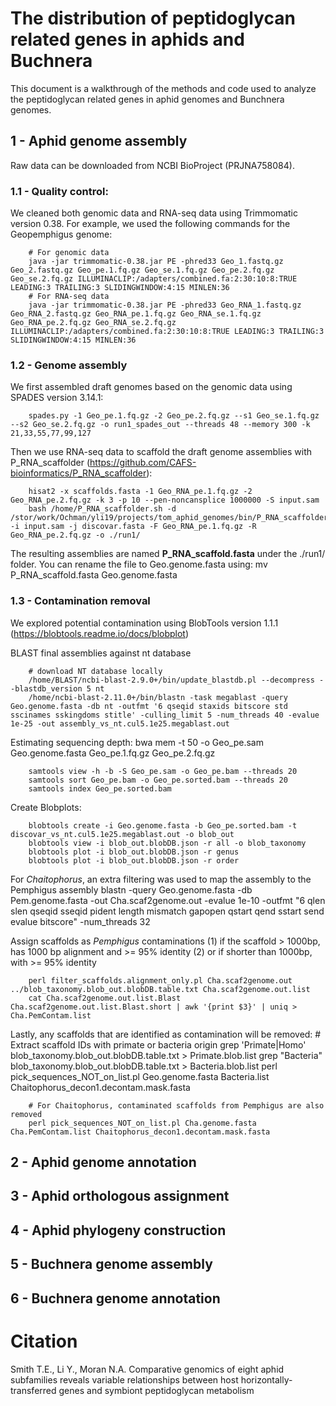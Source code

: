 # The distribution of peptidoglycan related genes in aphids and Buchnera 

This document is a walkthrough of the methods and code used to analyze the peptidoglycan related genes in aphid genomes and Bunchnera genomes.

## 1 - Aphid genome assembly

Raw data can be downloaded from NCBI BioProject (PRJNA758084). 

### 1.1 - Quality control: 

We cleaned both genomic data and RNA-seq data using Trimmomatic version 0.38. For example, we used the following commands for the Geopemphigus genome: 

        # For genomic data
        java -jar trimmomatic-0.38.jar PE -phred33 Geo_1.fastq.gz Geo_2.fastq.gz Geo_pe.1.fq.gz Geo_se.1.fq.gz Geo_pe.2.fq.gz Geo_se.2.fq.gz ILLUMINACLIP:/adapters/combined.fa:2:30:10:8:TRUE LEADING:3 TRAILING:3 SLIDINGWINDOW:4:15 MINLEN:36
        # For RNA-seq data
        java -jar trimmomatic-0.38.jar PE -phred33 Geo_RNA_1.fastq.gz Geo_RNA_2.fastq.gz Geo_RNA_pe.1.fq.gz Geo_RNA_se.1.fq.gz Geo_RNA_pe.2.fq.gz Geo_RNA_se.2.fq.gz ILLUMINACLIP:/adapters/combined.fa:2:30:10:8:TRUE LEADING:3 TRAILING:3 SLIDINGWINDOW:4:15 MINLEN:36
  

### 1.2 - Genome assembly

We first assembled draft genomes based on the genomic data using SPADES version 3.14.1: 

        spades.py -1 Geo_pe.1.fq.gz -2 Geo_pe.2.fq.gz --s1 Geo_se.1.fq.gz --s2 Geo_se.2.fq.gz -o run1_spades_out --threads 48 --memory 300 -k 21,33,55,77,99,127

Then we use RNA-seq data to scaffold the draft genome assemblies with P_RNA_scaffolder (https://github.com/CAFS-bioinformatics/P_RNA_scaffolder): 
  
        hisat2 -x scaffolds.fasta -1 Geo_RNA_pe.1.fq.gz -2 Geo_RNA_pe.2.fq.gz -k 3 -p 10 --pen-noncansplice 1000000 -S input.sam
        bash /home/P_RNA_scaffolder.sh -d /stor/work/Ochman/yli19/projects/tom_aphid_genomes/bin/P_RNA_scaffolder/P_RNA_scaffolder/ -i input.sam -j discovar.fasta -F Geo_RNA_pe.1.fq.gz -R Geo_RNA_pe.2.fq.gz -o ./run1/
  
The resulting assemblies are named **P_RNA_scaffold.fasta** under the ./run1/ folder. You can rename the file to Geo.genome.fasta using:
        mv P_RNA_scaffold.fasta Geo.genome.fasta

### 1.3 - Contamination removal

We explored potential contamination using BlobTools version 1.1.1 (https://blobtools.readme.io/docs/blobplot)

BLAST final assemblies against nt database
        
        # download NT database locally 
        /home/BLAST/ncbi-blast-2.9.0+/bin/update_blastdb.pl --decompress --blastdb_version 5 nt
        /home/ncbi-blast-2.11.0+/bin/blastn -task megablast -query Geo.genome.fasta -db nt -outfmt '6 qseqid staxids bitscore std sscinames sskingdoms stitle' -culling_limit 5 -num_threads 40 -evalue 1e-25 -out assembly_vs_nt.cul5.1e25.megablast.out

Estimating sequencing depth: 
        bwa mem -t 50 -o Geo_pe.sam Geo.genome.fasta Geo_pe.1.fq.gz Geo_pe.2.fq.gz

        samtools view -h -b -S Geo_pe.sam -o Geo_pe.bam --threads 20
        samtools sort Geo_pe.bam -o Geo_pe.sorted.bam --threads 20
        samtools index Geo_pe.sorted.bam

Create Blobplots:

        blobtools create -i Geo.genome.fasta -b Geo_pe.sorted.bam -t discovar_vs_nt.cul5.1e25.megablast.out -o blob_out
        blobtools view -i blob_out.blobDB.json -r all -o blob_taxonomy
        blobtools plot -i blob_out.blobDB.json -r genus
        blobtools plot -i blob_out.blobDB.json -r order
        
For *Chaitophorus*, an extra filtering was used to map the assembly to the Pemphigus assembly
        blastn -query Geo.genome.fasta -db Pem.genome.fasta -out Cha.scaf2genome.out -evalue 1e-10 -outfmt "6 qlen slen qseqid sseqid pident length mismatch gapopen qstart qend sstart send evalue bitscore" -num_threads 32

Assign scaffolds as *Pemphigus* contaminations (1) if the scaffold > 1000bp, has 1000 bp alignment and >= 95% identity (2) or if shorter than 1000bp, with >= 95% identity

        perl filter_scaffolds.alignment_only.pl Cha.scaf2genome.out ../blob_taxonomy.blob_out.blobDB.table.txt Cha.scaf2genome.out.list 
        cat Cha.scaf2genome.out.list.Blast Cha.scaf2genome.out.list.Blast.short | awk '{print $3}' | uniq > Cha.PemContam.list

Lastly, any scaffolds that are identified as contamination will be removed: 
        # Extract scaffold IDs with primate or bacteria origin
        grep 'Primate\|Homo' blob_taxonomy.blob_out.blobDB.table.txt > Primate.blob.list
        grep "Bacteria" blob_taxonomy.blob_out.blobDB.table.txt > Bacteria.blob.list
        perl pick_sequences_NOT_on_list.pl Geo.genome.fasta Bacteria.list Chaitophorus_decon1.decontam.mask.fasta
        
        # For Chaitophorus, contaminated scaffolds from Pemphigus are also removed
        perl pick_sequences_NOT_on_list.pl Cha.genome.fasta Cha.PemContam.list Chaitophorus_decon1.decontam.mask.fasta


  
## 2 - Aphid genome annotation

## 3 - Aphid orthologous assignment

## 4 - Aphid phylogeny construction

## 5 - Buchnera genome assembly

## 6 - Buchnera genome annotation



# 


# Citation
Smith T.E., Li Y., Moran N.A. Comparative genomics of eight aphid subfamilies reveals variable relationships between host horizontally-transferred genes and symbiont peptidoglycan metabolism

